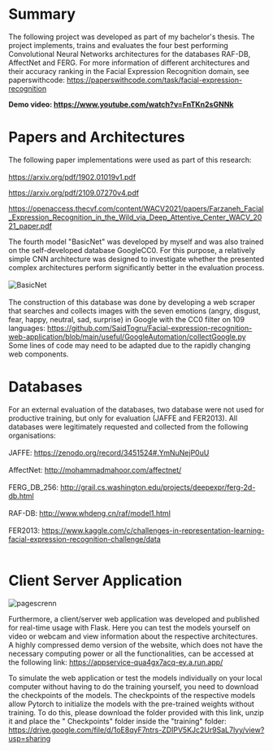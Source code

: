 # Summary

The following project was developed as part of my bachelor's thesis. The project implements, trains and evaluates the four best performing Convolutional Neural Networks architectures for the databases RAF-DB, AffectNet and FERG. For more information of different architectures and their accuracy ranking in the Facial Expression Recognition domain, see paperswithcode: https://paperswithcode.com/task/facial-expression-recognition

**Demo video: https://www.youtube.com/watch?v=FnTKn2sGNNk**

# Papers and Architectures

The following paper implementations were used as part of this research:
</br></br>
https://arxiv.org/pdf/1902.01019v1.pdf </br>

https://arxiv.org/pdf/2109.07270v4.pdf</br>

https://openaccess.thecvf.com/content/WACV2021/papers/Farzaneh_Facial_Expression_Recognition_in_the_Wild_via_Deep_Attentive_Center_WACV_2021_paper.pdf</br>

The fourth model "BasicNet" was developed by myself and was also trained on the self-developed database GoogleCC0. For this purpose, a relatively simple CNN architecture was designed to investigate whether the presented complex architectures perform significantly better in the evaluation process. </br></br> ![BasicNet](https://user-images.githubusercontent.com/65668541/174686382-69b7001f-5d90-4f12-aa4b-a7a4153e20b0.png)
</br></br>
The construction of this database was done by developing a web scraper that searches and collects images with the seven emotions (angry, disgust, fear, happy, neutral, sad, surprise) in Google with the CC0 filter on 109 languages: https://github.com/SaidTogru/Facial-expression-recognition-web-application/blob/main/useful/GoogleAutomation/collectGoogle.py </br>Some lines of code may need to be adapted due to the rapidly changing web components.

# Databases

For an external evaluation of the databases, two database were not used for productive training, but only for evaluation (JAFFE and FER2013). All databases were legitimately requested and collected from the following organisations: </br></br>
JAFFE: https://zenodo.org/record/3451524#.YmNuNejP0uU </br></br>
AffectNet: http://mohammadmahoor.com/affectnet/ </br></br>
FERG_DB_256: http://grail.cs.washington.edu/projects/deepexpr/ferg-2d-db.html </br></br>
RAF-DB: http://www.whdeng.cn/raf/model1.html </br></br>
FER2013: https://www.kaggle.com/c/challenges-in-representation-learning-facial-expression-recognition-challenge/data </br></br>

# Client Server Application

![pagescrenn](https://user-images.githubusercontent.com/65668541/175617298-a57c6cb2-45a4-4541-9711-caf250278493.PNG)

Furthermore, a client/server web application was developed and published for real-time usage with Flask. Here you can test the models yourself on video or webcam and view information about the respective architectures. A highly compressed demo version of the website, which does not have the necessary computing power or all the functionalities, can be accessed at the following link: https://appservice-qua4gx7acq-ey.a.run.app/ </br>

To simulate the web application or test the models individually on your local computer without having to do the training yourself, you need to download the checkpoints of the models. The checkpoints of the respective models allow Pytorch to initialize the models with the pre-trained weights without training. To do this, please download the folder provided with this link, unzip it and place the " Checkpoints" folder inside the "training" folder: https://drive.google.com/file/d/1oE8qyF7ntrs-ZDIPV5KJc2Ur9SaL7lyy/view?usp=sharing
